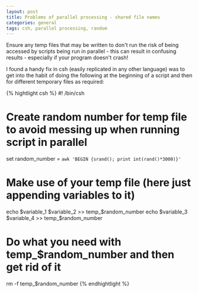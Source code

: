 ```yaml
---
layout: post
title: Problems of parallel processing - shared file names
categories: general
tags: csh, parallel processing, random
---
```


Ensure any temp files that may be written to don't run the risk of being accessed by scripts 
being run in parallel - this can result in confusing results - especially if your 
program doesn't crash!

I found a handy fix in csh (easily replicated in any other language) was to get into the habit 
of doing the following at the beginning of a script and then for different temporary files as 
required:

{% hightlight csh %}
#! /bin/csh

# Create random number for temp file to avoid messing up when running script in parallel
set random_number = `awk 'BEGIN {srand(); print int(rand()*3000)}'`

# Make use of your temp file (here just appending variables to it)
echo $variable_1 $variable_2 >> temp_$random_number
echo $variable_3 $variable_4 >> temp_$random_number

# Do what you need with temp_$random_number and then get rid of it		

rm -f temp_$random_number
{% endhightlight %}
